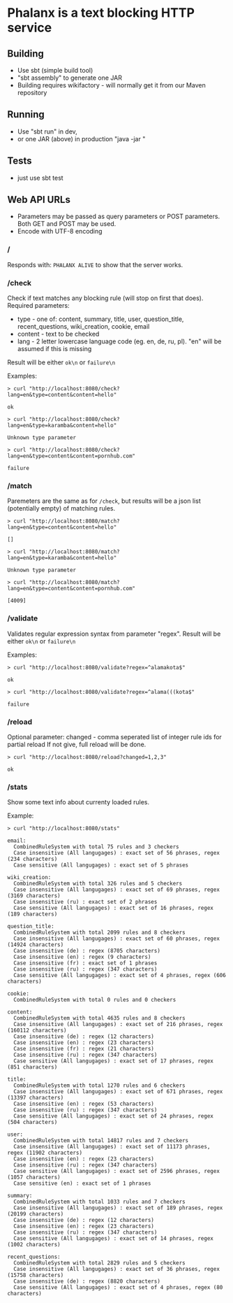 # Phalanx is a text blocking HTTP service

## Building
* Use sbt (simple build tool)
* "sbt assembly" to generate one JAR
* Building requires wikifactory - will normally get it from our Maven repository

## Running
* Use "sbt run" in dev,
* or one JAR (above) in production "java -jar <jarname>"

## Tests
* just use sbt test

## Web API URLs
* Parameters may be passed as query parameters or POST parameters. Both GET and POST may be used.
* Encode with UTF-8 encoding

### /
Responds with: `PHALANX ALIVE` to show that the server works.

### /check

Check if text matches any blocking rule (will stop on first that does). Required parameters:

* type - one of: content, summary, title, user, question_title, recent_questions, wiki_creation, cookie, email
* content - text to be checked
* lang - 2 letter lowercase language code (eg. en, de, ru, pl). "en" will be assumed if this is missing

Result will be either `ok\n` or `failure\n`

Examples:

`> curl "http://localhost:8080/check?lang=en&type=content&content=hello"`

`ok`

`> curl "http://localhost:8080/check?lang=en&type=karamba&content=hello"`

`Unknown type parameter`

`> curl "http://localhost:8080/check?lang=en&type=content&content=pornhub.com"`

`failure`


### /match
Paremeters are the same as for `/check`, but results will be a json list (potentially empty) of matching rules.

`> curl "http://localhost:8080/match?lang=en&type=content&content=hello"`

`[]`

`> curl "http://localhost:8080/match?lang=en&type=karamba&content=hello"`

`Unknown type parameter`

`> curl "http://localhost:8080/match?lang=en&type=content&content=pornhub.com"`

`[4009]`


### /validate
Validates regular expression syntax from parameter "regex".
Result will be either `ok\n` or `failure\n`

Examples:

`> curl "http://localhost:8080/validate?regex=^alamakota$"`

`ok`

`> curl "http://localhost:8080/validate?regex=^alama(((kota$"`

`failure`

### /reload
Optional parameter: changed - comma seperated list of integer rule ids for partial reload
If not give, full reload will be done.

`> curl "http://localhost:8080/reload?changed=1,2,3"`

`ok`

### /stats
Show some text info about currenty loaded rules.

Example:

`> curl "http://localhost:8080/stats"`

    email:
      CombinedRuleSystem with total 75 rules and 3 checkers
      Case insensitive (All langugages) : exact set of 56 phrases, regex (234 characters)
      Case sensitive (All langugages) : exact set of 5 phrases

    wiki_creation:
      CombinedRuleSystem with total 326 rules and 5 checkers
      Case insensitive (All langugages) : exact set of 69 phrases, regex (3169 characters)
      Case insensitive (ru) : exact set of 2 phrases
      Case sensitive (All langugages) : exact set of 16 phrases, regex (189 characters)

    question_title:
      CombinedRuleSystem with total 2099 rules and 8 checkers
      Case insensitive (All langugages) : exact set of 60 phrases, regex (14924 characters)
      Case insensitive (de) : regex (8705 characters)
      Case insensitive (en) : regex (9 characters)
      Case insensitive (fr) : exact set of 1 phrases
      Case insensitive (ru) : regex (347 characters)
      Case sensitive (All langugages) : exact set of 4 phrases, regex (606 characters)

    cookie:
      CombinedRuleSystem with total 0 rules and 0 checkers

    content:
      CombinedRuleSystem with total 4635 rules and 8 checkers
      Case insensitive (All langugages) : exact set of 216 phrases, regex (160112 characters)
      Case insensitive (de) : regex (12 characters)
      Case insensitive (en) : regex (23 characters)
      Case insensitive (fr) : regex (21 characters)
      Case insensitive (ru) : regex (347 characters)
      Case sensitive (All langugages) : exact set of 17 phrases, regex (851 characters)

    title:
      CombinedRuleSystem with total 1270 rules and 6 checkers
      Case insensitive (All langugages) : exact set of 671 phrases, regex (13397 characters)
      Case insensitive (en) : regex (53 characters)
      Case insensitive (ru) : regex (347 characters)
      Case sensitive (All langugages) : exact set of 24 phrases, regex (504 characters)

    user:
      CombinedRuleSystem with total 14817 rules and 7 checkers
      Case insensitive (All langugages) : exact set of 11173 phrases, regex (11902 characters)
      Case insensitive (en) : regex (23 characters)
      Case insensitive (ru) : regex (347 characters)
      Case sensitive (All langugages) : exact set of 2596 phrases, regex (1057 characters)
      Case sensitive (en) : exact set of 1 phrases

    summary:
      CombinedRuleSystem with total 1033 rules and 7 checkers
      Case insensitive (All langugages) : exact set of 189 phrases, regex (20199 characters)
      Case insensitive (de) : regex (12 characters)
      Case insensitive (en) : regex (23 characters)
      Case insensitive (ru) : regex (347 characters)
      Case sensitive (All langugages) : exact set of 14 phrases, regex (1002 characters)

    recent_questions:
      CombinedRuleSystem with total 2829 rules and 5 checkers
      Case insensitive (All langugages) : exact set of 36 phrases, regex (15758 characters)
      Case insensitive (de) : regex (8820 characters)
      Case sensitive (All langugages) : exact set of 4 phrases, regex (80 characters)
